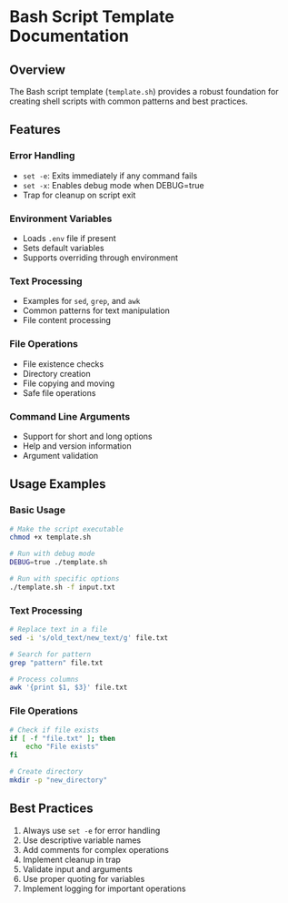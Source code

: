 # Bash Script Template Documentation

## Overview
The Bash script template (`template.sh`) provides a robust foundation for creating shell scripts with common patterns and best practices.

## Features

### Error Handling
- `set -e`: Exits immediately if any command fails
- `set -x`: Enables debug mode when DEBUG=true
- Trap for cleanup on script exit

### Environment Variables
- Loads `.env` file if present
- Sets default variables
- Supports overriding through environment

### Text Processing
- Examples for `sed`, `grep`, and `awk`
- Common patterns for text manipulation
- File content processing

### File Operations
- File existence checks
- Directory creation
- File copying and moving
- Safe file operations

### Command Line Arguments
- Support for short and long options
- Help and version information
- Argument validation

## Usage Examples

### Basic Usage
```bash
# Make the script executable
chmod +x template.sh

# Run with debug mode
DEBUG=true ./template.sh

# Run with specific options
./template.sh -f input.txt
```

### Text Processing
```bash
# Replace text in a file
sed -i 's/old_text/new_text/g' file.txt

# Search for pattern
grep "pattern" file.txt

# Process columns
awk '{print $1, $3}' file.txt
```

### File Operations
```bash
# Check if file exists
if [ -f "file.txt" ]; then
    echo "File exists"
fi

# Create directory
mkdir -p "new_directory"
```

## Best Practices
1. Always use `set -e` for error handling
2. Use descriptive variable names
3. Add comments for complex operations
4. Implement cleanup in trap
5. Validate input and arguments
6. Use proper quoting for variables
7. Implement logging for important operations 